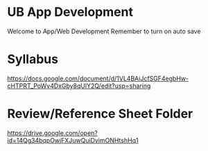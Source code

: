 # UB App Development
Welcome to App/Web Development
Remember to turn on auto save

# Syllabus
https://docs.google.com/document/d/1VL4BAiJcfSGF4egbHw-cHTPRT_PoWv4DxGby8qUlY2Q/edit?usp=sharing

# Review/Reference Sheet Folder
https://drive.google.com/open?id=14Qg34bqpOwjFXJuwQuiDvimONHtshHq1
